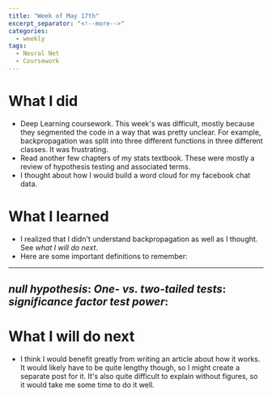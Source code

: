 ```yaml
---
title: "Week of May 17th"
excerpt_separator: "<!--more-->"
categories:
  - weekly
tags:
  - Neural Net
  - Coursework
---
```


# What I did
- Deep Learning coursework. This week's was difficult, mostly because they segmented the code in a way that was pretty unclear. For example, backpropagation was split into three different functions in three different classes. It was frustrating.
- Read another few chapters of my stats textbook. These were mostly a review of hypothesis testing and associated terms. 
- I thought about how I would build a word cloud for my facebook chat data.

# What I learned
- I realized that I didn't understand backpropagation as well as I thought. See *what I will do next*.
- Here are some important definitions to remember:

---
*null hypothesis*:
*One- vs. two-tailed tests*:
*significance factor*
*test power*:
---

# What I will do next
- I think I would benefit greatly from writing an article about how it works. It would likely have to be quite lengthy though, so I might create a separate post for it. It's also quite difficult to explain without figures, so it would take me some time to do it well.
